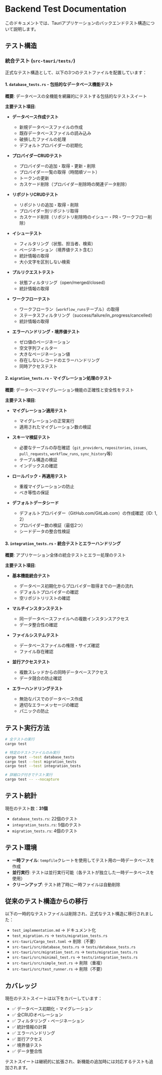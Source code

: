 # Backend Test Documentation

このドキュメントでは、Tauriアプリケーションのバックエンドテスト構造について説明します。

## テスト構造

### 統合テスト (`src-tauri/tests/`)

正式なテスト構造として、以下の3つのテストファイルを配置しています：

#### 1. `database_tests.rs` - 包括的なデータベース機能テスト

**概要**: データベースの全機能を網羅的にテストする包括的なテストスイート

**主要テスト項目**:
- **データベース作成テスト**
  - 新規データベースファイルの作成
  - 既存データベースファイルの読み込み
  - 破損したファイルの処理
  - デフォルトプロバイダーの初期化

- **プロバイダーCRUDテスト**
  - プロバイダーの追加・取得・更新・削除
  - プロバイダー一覧の取得（時間順ソート）
  - トークンの更新
  - カスケード削除（プロバイダー削除時の関連データ削除）

- **リポジトリCRUDテスト**
  - リポジトリの追加・取得・削除
  - プロバイダー別リポジトリ取得
  - カスケード削除（リポジトリ削除時のイシュー・PR・ワークフロー削除）

- **イシューテスト**
  - フィルタリング（状態、担当者、検索）
  - ページネーション（境界値テスト含む）
  - 統計情報の取得
  - 大小文字を区別しない検索

- **プルリクエストテスト**
  - 状態フィルタリング（open/merged/closed）
  - 統計情報の取得

- **ワークフローテスト**
  - ワークフローラン（`workflow_runs`テーブル）の取得
  - ステータスフィルタリング（success/failure/in_progress/cancelled）
  - 統計情報の取得

- **エラーハンドリング・境界値テスト**
  - ゼロ値のページネーション
  - 空文字列フィルター
  - 大きなページネーション値
  - 存在しないレコードのエラーハンドリング
  - 同時アクセステスト

#### 2. `migration_tests.rs` - マイグレーション処理のテスト

**概要**: データベースマイグレーション機能の正確性と安全性をテスト

**主要テスト項目**:
- **マイグレーション適用テスト**
  - マイグレーションの正常実行
  - 適用されたマイグレーション数の検証

- **スキーマ検証テスト**
  - 必要なテーブルの存在確認（`git_providers`, `repositories`, `issues`, `pull_requests`, `workflow_runs`, `sync_history`等）
  - テーブル構造の検証
  - インデックスの確認

- **ロールバック・再適用テスト**
  - 重複マイグレーションの防止
  - べき等性の保証

- **デフォルトデータシード**
  - デフォルトプロバイダー（GitHub.com/GitLab.com）の作成確認（ID: 1, 2）
  - プロバイダー数の検証（最低2つ）
  - シードデータの整合性検証

#### 3. `integration_tests.rs` - 統合テストとエラーハンドリング

**概要**: アプリケーション全体の統合テストとエラー処理のテスト

**主要テスト項目**:
- **基本機能統合テスト**
  - データベース初期化からプロバイダー取得までの一連の流れ
  - デフォルトプロバイダーの確認
  - 空リポジトリリストの確認

- **マルチインスタンステスト**
  - 同一データベースファイルへの複数インスタンスアクセス
  - データ整合性の確認

- **ファイルシステムテスト**
  - データベースファイルの権限・サイズ確認
  - ファイル存在確認

- **並行アクセステスト**
  - 複数スレッドからの同時データベースアクセス
  - データ競合の防止確認

- **エラーハンドリングテスト**
  - 無効なパスでのデータベース作成
  - 適切なエラーメッセージの確認
  - パニックの防止

## テスト実行方法

```bash
# 全テストの実行
cargo test

# 特定のテストファイルのみ実行
cargo test --test database_tests
cargo test --test migration_tests
cargo test --test integration_tests

# 詳細ログ付きでテスト実行
cargo test -- --nocapture
```

## テスト統計

現在のテスト数：**31個**
- `database_tests.rs`: 22個のテスト
- `integration_tests.rs`: 5個のテスト  
- `migration_tests.rs`: 4個のテスト

## テスト環境

- **一時ファイル**: `tempfile`クレートを使用してテスト用の一時データベースを作成
- **並行実行**: テストは並行実行可能（各テストが独立した一時データベースを使用）
- **クリーンアップ**: テスト終了時に一時ファイルは自動削除

## 従来のテスト構造からの移行

以下の一時的なテストファイルは削除され、正式なテスト構造に移行されました：

- `test_implementation.md` → ドキュメント化
- `test_migration.rs` → `tests/migration_tests.rs`
- `src-tauri/Cargo_test.toml` → 削除（不要）
- `src-tauri/src/database_tests.rs` → `tests/database_tests.rs`
- `src-tauri/src/migration_test.rs` → `tests/migration_tests.rs`
- `src-tauri/src/minimal_test.rs` → `tests/integration_tests.rs`
- `src-tauri/src/simple_test.rs` → 削除（重複）
- `src-tauri/src/test_runner.rs` → 削除（不要）

## カバレッジ

現在のテストスイートは以下をカバーしています：

- ✅ データベース初期化・マイグレーション
- ✅ 全CRUDオペレーション
- ✅ フィルタリング・ページネーション
- ✅ 統計情報の計算
- ✅ エラーハンドリング
- ✅ 並行アクセス
- ✅ 境界値テスト
- ✅ データ整合性

テストスイートは継続的に拡張され、新機能の追加時には対応するテストも追加されます。